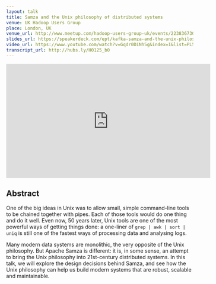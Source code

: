 ```yaml
---
layout: talk
title: Samza and the Unix philosophy of distributed systems
venue: UK Hadoop Users Group
place: London, UK
venue_url: http://www.meetup.com/hadoop-users-group-uk/events/223836730/
slides_url: https://speakerdeck.com/ept/kafka-samza-and-the-unix-philosophy-of-distributed-data
video_url: https://www.youtube.com/watch?v=Gqdr0DiNh5g&index=1&list=PL5OOLwV_m9vaKzwGX7lM8oVT3aFw_CN5O
transcript_url: http://hubs.ly/H0125_b0
---
```


<iframe width="550" height="309" src="https://www.youtube.com/embed/Gqdr0DiNh5g?list=PL5OOLwV_m9vaKzwGX7lM8oVT3aFw_CN5O" frameborder="0" allowfullscreen></iframe>

<script async class="speakerdeck-embed" data-id="98f3dbb96b9640c28c82fbd2355cc1db" data-ratio="1.33333333333333" src="//speakerdeck.com/assets/embed.js"></script>

Abstract
--------

One of the big ideas in Unix was to allow small, simple command-line tools to be chained together
with pipes. Each of those tools would do one thing and do it well. Even now, 50 years later, Unix
tools are one of the most powerful ways of getting things done: a one-liner of
`grep | awk | sort | uniq` is still one of the fastest ways of processing data and analysing logs.

Many modern data systems are monolithic, the very opposite of the Unix philosophy. But Apache Samza
is different: it is, in some sense, an attempt to bring the Unix philosophy into 21st-century
distributed systems. In this talk, we will explore the design decisions behind Samza, and see how
the Unix philosophy can help us build modern systems that are robust, scalable and maintainable.

